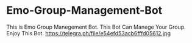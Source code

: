 # Emo-Group-Management-Bot
This is Emo Group Manegement Bot. This Bot Can  Manege Your Group. Enjoy This Bot.
https://telegra.ph/file/e54efd53acb6fffd05612.jpg

